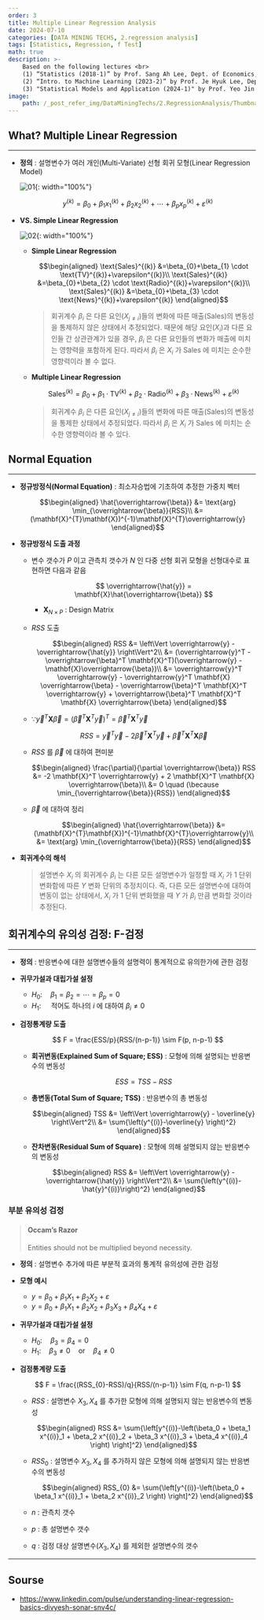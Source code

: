 ```yaml
---
order: 3
title: Multiple Linear Regression Analysis
date: 2024-07-10
categories: [DATA MINING TECHS, 2.regression analysis]
tags: [Statistics, Regression, f Test]
math: true
description: >-
    Based on the following lectures <br>
    (1) “Statistics (2018-1)” by Prof. Sang Ah Lee, Dept. of Economics, College of Economics & Commerce, Kookmin Univ. <br>
    (2) “Intro. to Machine Learning (2023-2)” by Prof. Je Hyuk Lee, Dept. of Data Science, The Grad. School, Kookmin Univ. <br>
    (3) "Statistical Models and Application (2024-1)" by Prof. Yeo Jin Chung, Dept. of Data Science, The Grad. School, Kookmin Univ.
image:
    path: /_post_refer_img/DataMiningTechs/2.RegressionAnalysis/Thumbnail.jpg
---
```


## What? Multiple Linear Regression
-----

- **정의** : 설명변수가 여러 개인(Multi-Variate) 선형 회귀 모형(Linear Regression Model)

    ![01](/_post_refer_img/DataMiningTechs/2.RegressionAnalysis/03-01.png){: width="100%"}

    $$
    y^{(k)}=\beta_{0}+\beta_{1}x_{1}^{(k)}+\beta_{2}x_{2}^{(k)}+\cdots+\beta_{p}x_{p}^{(k)}+\varepsilon^{(k)}
    $$

- **VS. Simple Linear Regression**

    ![02](/_post_refer_img/DataMiningTechs/2.RegressionAnalysis/03-02.jpeg){: width="100%"}

    - **Simple Linear Regression**

        $$\begin{aligned}
        \text{Sales}^{(k)}
        &=\beta_{0}+\beta_{1} \cdot \text{TV}^{(k)}+\varepsilon^{(k)}\\
        \text{Sales}^{(k)}
        &=\beta_{0}+\beta_{2} \cdot \text{Radio}^{(k)}+\varepsilon^{(k)}\\
        \text{Sales}^{(k)}
        &=\beta_{0}+\beta_{3} \cdot \text{News}^{(k)}+\varepsilon^{(k)}
        \end{aligned}$$

        > 회귀계수 $\beta_{i}$ 은 다른 요인($X_{j \ne i}$)들의 변화에 따른 매출($\text{Sales}$)의 변동성을 통제하지 않은 상태에서 추정되었다. 때문에 해당 요인($X_{i}$)과 다른 요인들 간 상관관계가 있을 경우, $\beta_{i}$ 은 다른 요인들의 변화가 매출에 미치는 영향력을 포함하게 된다. 따라서 $\beta_{i}$ 은 $X_{i}$ 가 $\text{Sales}$ 에 미치는 순수한 영향력이라 볼 수 없다.

    - **Multiple Linear Regression**

        $$
        \text{Sales}^{(k)}=\beta_{0}+\beta_{1} \cdot \text{TV}^{(k)}+\beta_{2} \cdot \text{Radio}^{(k)}+\beta_{3} \cdot \text{News}^{(k)}+\varepsilon^{(k)}
        $$

        > 회귀계수 $\beta_{i}$ 은 다른 요인($X_{j \ne i}$)들의 변화에 따른 매출($\text{Sales}$)의 변동성을 통제한 상태에서 추정되었다. 따라서 $\beta_{i}$ 은 $X_{i}$ 가 $\text{Sales}$ 에 미치는 순수한 영향력이라 볼 수 있다.

## Normal Equation
-----

- **정규방정식(Normal Equation)** : 최소자승법에 기초하여 추정한 가중치 벡터

    $$\begin{aligned}
    \hat{\overrightarrow{\beta}}
    &= \text{arg} \min_{\overrightarrow{\beta}}{RSS}\\
    &= (\mathbf{X}^{T}\mathbf{X})^{-1}\mathbf{X}^{T}\overrightarrow{y}
    \end{aligned}$$

- **정규방정식 도출 과정**
    - 변수 갯수가 $P$ 이고 관측치 갯수가 $N$ 인 다중 선형 회귀 모형을 선형대수로 표현하면 다음과 같음 

        $$
        \overrightarrow{\hat{y}} = \mathbf{X}\hat{\overrightarrow{\beta}}
        $$

        - $\mathbf{X}_{N \times P}$ : Design Matrix

    - $RSS$ 도출

        $$\begin{aligned}
        RSS
        &= \left\Vert \overrightarrow{y} - \overrightarrow{\hat{y}} \right\Vert^2\\
        &= (\overrightarrow{y}^T - \overrightarrow{\beta}^T \mathbf{X}^T)(\overrightarrow{y} - \mathbf{X}\overrightarrow{\beta})\\
        &= \overrightarrow{y}^T \overrightarrow{y} - \overrightarrow{y}^T \mathbf{X} \overrightarrow{\beta} - \overrightarrow{\beta}^T \mathbf{X}^T \overrightarrow{y} + \overrightarrow{\beta}^T \mathbf{X}^T \mathbf{X} \overrightarrow{\beta}
        \end{aligned}$$

    - $\because \overrightarrow{y}^T \mathbf{X} \overrightarrow{\beta} = \left(\overrightarrow{\beta}^T \mathbf{X}^T \overrightarrow{y}\right)^T = \overrightarrow{\beta}^T \mathbf{X}^T \overrightarrow{y}$

        $$
        RSS = \overrightarrow{y}^T \overrightarrow{y} - 2 \overrightarrow{\beta}^T \mathbf{X}^T \overrightarrow{y} + \overrightarrow{\beta}^T \mathbf{X}^T \mathbf{X} \overrightarrow{\beta}
        $$

    - $RSS$ 를 $\overrightarrow{\beta}$ 에 대하여 편미분

        $$\begin{aligned}
        \frac{\partial}{\partial \overrightarrow{\beta}} RSS
        &= -2 \mathbf{X}^T \overrightarrow{y} + 2 \mathbf{X}^T \mathbf{X} \overrightarrow{\beta}\\
        &= 0 \quad (\because \min_{\overrightarrow{\beta}}{RSS})
        \end{aligned}$$

    - $\overrightarrow{\beta}$ 에 대하여 정리

        $$\begin{aligned}
        \hat{\overrightarrow{\beta}}
        &= (\mathbf{X}^{T}\mathbf{X})^{-1}\mathbf{X}^{T}\overrightarrow{y}\\
        &= \text{arg} \min_{\overrightarrow{\beta}}{RSS}
        \end{aligned}$$

- **회귀계수의 해석**

    > 설명변수 $X_{i}$ 의 회귀계수 $\beta_{i}$ 는 다른 모든 설명변수가 일정할 때 $X_{i}$ 가 $1$ 단위 변화함에 따른 $Y$ 변화 단위의 추정치이다. 즉, 다른 모든 설명변수에 대하여 변동이 없는 상태에서, $X_{i}$ 가 $1$ 단위 변화했을 때 $Y$ 가 $\beta_{i}$ 만큼 변화할 것이라 추정된다.

## 회귀계수의 유의성 검정: F-검정
-----

- **정의** : 반응변수에 대한 설명변수들의 설명력이 통계적으로 유의한가에 관한 검정

- **귀무가설과 대립가설 설정**
    - $H_{0}: \quad \beta_1=\beta_2 =\cdots =\beta_p=0$
    - $H_{1}: \quad$ 적어도 하나의 $i$ 에 대하여 $\beta_{i} \ne 0$

- **검정통계량 도출**

    $$
    F
    = \frac{ESS/p}{RSS/(n-p-1)} \sim F(p, n-p-1)
    $$

    - **회귀변동(Explained Sum of Square; ESS)** : 모형에 의해 설명되는 반응변수의 변동성

        $$
        ESS=TSS-RSS
        $$

    - **총변동(Total Sum of Square; TSS)** : 반응변수의 총 변동성

        $$\begin{aligned}
        TSS
        &= \left\Vert \overrightarrow{y} - \overline{y} \right\Vert^2\\
        &= \sum{\left(y^{(i)}-\overline{y} \right)^2}
        \end{aligned}$$

    - **잔차변동(Residual Sum of Square)** : 모형에 의해 설명되지 않는 반응변수의 변동성

        $$\begin{aligned}
        RSS
        &= \left\Vert \overrightarrow{y} - \overrightarrow{\hat{y}} \right\Vert^2\\
        &= \sum{\left(y^{(i)}-\hat{y}^{(i)}\right)^2}
        \end{aligned}$$

### 부분 유의성 검정

> #### Occam’s Razor
> Entities should not be multiplied beyond necessity.

- **정의** : 설명변수 추가에 따른 부분적 효과의 통계적 유의성에 관한 검정

- **모형 예시**
    - $y=\beta_0 + \beta_1 X_1 + \beta_2 X_2 + \varepsilon$
    - $y=\beta_0 + \beta_1 X_1 + \beta_2 X_2 + \beta_3 X_3 + \beta_4 X_4 + \varepsilon$

- **귀무가설과 대립가설 설정**
    - $H_{0}: \quad \beta_3=\beta_4=0$
    - $H_{1}: \quad \beta_{3} \ne 0 \quad \text{or} \quad \beta_{4} \ne 0$

- **검정통계량 도출**

    $$
    F
    = \frac{(RSS_{0}-RSS)/q}{RSS/(n-p-1)} \sim F(q, n-p-1)
    $$

    - $RSS$ : 설명변수 $X_{3}, X_{4}$ 를 추가한 모형에 의해 설명되지 않는 반응변수의 변동성

        $$\begin{aligned}
        RSS
        &= \sum{\left[y^{(i)}-\left(\beta_0 + \beta_1 x^{(i)}_1 + \beta_2 x^{(i)}_2 + \beta_3 x^{(i)}_3 + \beta_4 x^{(i)}_4 \right) \right]^2}
        \end{aligned}$$

    - $RSS_{0}$ : 설명변수 $X_{3}, X_{4}$ 를 추가하지 않은 모형에 의해 설명되지 않는 반응변수의 변동성

        $$\begin{aligned}
        RSS_{0}
        &= \sum{\left[y^{(i)}-\left(\beta_0 + \beta_1 x^{(i)}_1 + \beta_2 x^{(i)}_2 \right) \right]^2}
        \end{aligned}$$

    - $n$ : 관측치 갯수
    - $p$ : 총 설명변수 갯수
    - $q$ : 검정 대상 설명변수($X_{3}, X_{4}$) 를 제외한 설명변수의 갯수

-----

## Sourse

- https://www.linkedin.com/pulse/understanding-linear-regression-basics-divyesh-sonar-snv4c/